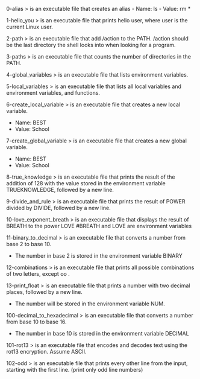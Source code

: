 0-alias > is an executable file that creates an alias - Name: ls - Value: rm *

1-hello_you > is an executable file that prints hello user, where user is the current Linux user.

2-path > is an executable file that add /action to the PATH. /action should be the last directory the shell looks into when looking for a program.

3-paths > is an executable file that counts the number of directories in the PATH.

4-global_variables > is an executable file that lists environment variables.

5-local_variables > is an executable file that lists all local variables and environment variables, and functions.

6-create_local_variable > is an executable file that creates a new local variable.
- Name: BEST
- Value: School

7-create_global_variable > is an executable file that creates a new global variable.
- Name: BEST
- Value: School

8-true_knowledge > is an executable file that prints the result of the addition of 128 with the value stored in the environment variable TRUEKNOWLEDGE, followed by a new line.

9-divide_and_rule > is an executable file that prints the result of POWER divided by DIVIDE, followed by a new line.

10-love_exponent_breath > is an executable file that displays the result of BREATH to the power LOVE
#BREATH and LOVE are environment variables

11-binary_to_decimal > is an executable file that converts a number from base 2 to base 10.
- The number in base 2 is stored in the environment variable BINARY

12-combinations > is an executable file that prints all possible combinations of two letters, except oo .

13-print_float > is an executable file that prints a number with two decimal places, followed by a new line.
- The number will be stored in the environment variable NUM.

100-decimal_to_hexadecimal > is an executable file that converts a number from base 10 to base 16.
- The number in base 10 is stored in the environment variable DECIMAL

101-rot13 > is an executable file that encodes and decodes text using the rot13 encryption. Assume ASCII.

102-odd > is an executable file that prints every other line from the input, starting with the first line. (print only odd line numbers)
